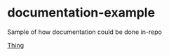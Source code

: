 # documentation-example
Sample of how documentation could be done in-repo

[Thing](../blob/master/docs/thing.md)
